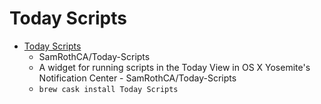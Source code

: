# Today Scripts
- [Today Scripts](https://github.com/SamRothCA/Today-Scripts)
  -  SamRothCA/Today-Scripts
  - A widget for running scripts in the Today View in OS X Yosemite's Notification Center - SamRothCA/Today-Scripts
  - `brew cask install Today Scripts`
